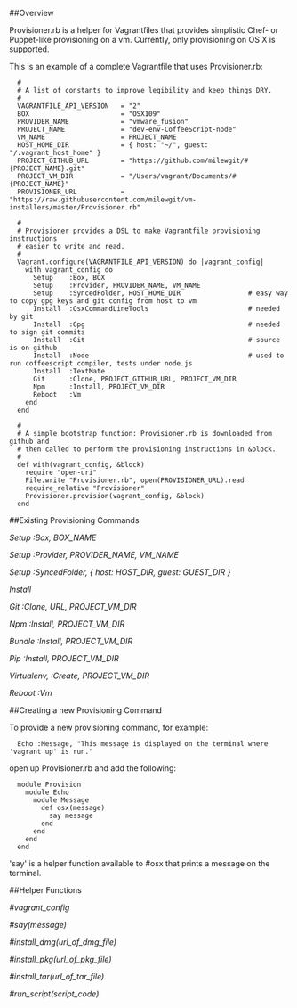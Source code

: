 ##Overview

Provisioner.rb is a helper for Vagrantfiles that provides simplistic Chef- or Puppet-like 
provisioning on a vm.  Currently, only provisioning on OS X is supported.

This is an example of a complete Vagrantfile that uses Provisioner.rb:

```
  #
  # A list of constants to improve legibility and keep things DRY.
  #
  VAGRANTFILE_API_VERSION   = "2"
  BOX                       = "OSX109"
  PROVIDER_NAME             = "vmware_fusion"
  PROJECT_NAME              = "dev-env-CoffeeScript-node"
  VM_NAME                   = PROJECT_NAME
  HOST_HOME_DIR             = { host: "~/", guest: "/.vagrant_host_home" }
  PROJECT_GITHUB_URL        = "https://github.com/milewgit/#{PROJECT_NAME}.git"
  PROJECT_VM_DIR            = "/Users/vagrant/Documents/#{PROJECT_NAME}"
  PROVISIONER_URL           = "https://raw.githubusercontent.com/milewgit/vm-installers/master/Provisioner.rb"

  #
  # Provisioner provides a DSL to make Vagrantfile provisioning instructions 
  # easier to write and read.
  #
  Vagrant.configure(VAGRANTFILE_API_VERSION) do |vagrant_config|
    with vagrant_config do
      Setup    :Box, BOX
      Setup    :Provider, PROVIDER_NAME, VM_NAME
      Setup    :SyncedFolder, HOST_HOME_DIR                 # easy way to copy gpg keys and git config from host to vm
      Install  :OsxCommandLineTools                         # needed by git
      Install  :Gpg                                         # needed to sign git commits
      Install  :Git                                         # source is on github
      Install  :Node                                        # used to run coffeescript compiler, tests under node.js
      Install  :TextMate
      Git      :Clone, PROJECT_GITHUB_URL, PROJECT_VM_DIR
      Npm      :Install, PROJECT_VM_DIR
      Reboot   :Vm
    end
  end

  #
  # A simple bootstrap function: Provisioner.rb is downloaded from github and 
  # then called to perform the provisioning instructions in &block.
  #
  def with(vagrant_config, &block)
    require "open-uri"
    File.write "Provisioner.rb", open(PROVISIONER_URL).read
    require_relative "Provisioner"
    Provisioner.provision(vagrant_config, &block)
  end
```

  
##Existing Provisioning Commands

*Setup :Box, BOX_NAME*

*Setup :Provider, PROVIDER_NAME, VM_NAME*

*Setup :SyncedFolder, { host: HOST_DIR, guest: GUEST_DIR }*

*Install*

*Git :Clone, URL, PROJECT_VM_DIR*

*Npm :Install, PROJECT_VM_DIR*

*Bundle :Install, PROJECT_VM_DIR*

*Pip :Install, PROJECT_VM_DIR*

*Virtualenv, :Create, PROJECT_VM_DIR*

*Reboot :Vm*


##Creating a new Provisioning Command
  
To provide a new provisioning command, for example:

```
  Echo :Message, "This message is displayed on the terminal where 'vagrant up' is run."
```

open up Provisioner.rb and add the following:

```
  module Provision
    module Echo
      module Message
        def osx(message)
          say message
        end
      end
    end
  end
```

'say' is a helper function available to #osx that prints a message on the terminal.


##Helper Functions

*#vagrant_config*

*#say(message)*

*#install_dmg(url_of_dmg_file)*

*#install_pkg(url_of_pkg_file)*

*#install_tar(url_of_tar_file)*

*#run_script(script_code)*
